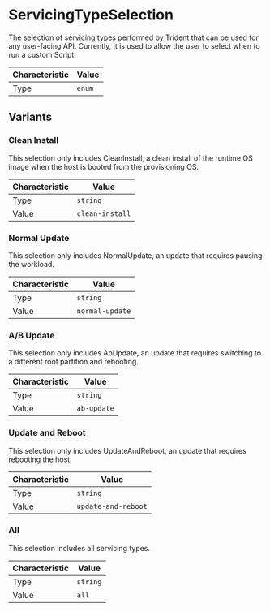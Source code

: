 <!-- THIS FILE IS AUTOMATICALLY GENERATED BY DOCBUILDER, DO NOT EDIT MANUALLY! -->

# ServicingTypeSelection

The selection of servicing types performed by Trident that can be used for any user-facing API. Currently, it is used to allow the user to select when to run a custom Script.

| Characteristic | Value  |
| -------------- | ------ |
| Type           | `enum` |

## Variants

### Clean Install

This selection only includes CleanInstall, a clean install of the runtime OS image when the host is booted from the provisioning OS.

| Characteristic | Value           |
| -------------- | --------------- |
| Type           | `string`        |
| Value          | `clean-install` |

### Normal Update

This selection only includes NormalUpdate, an update that requires pausing the workload.

| Characteristic | Value           |
| -------------- | --------------- |
| Type           | `string`        |
| Value          | `normal-update` |

### A/B Update

This selection only includes AbUpdate, an update that requires switching to a different root partition and rebooting.

| Characteristic | Value       |
| -------------- | ----------- |
| Type           | `string`    |
| Value          | `ab-update` |

### Update and Reboot

This selection only includes UpdateAndReboot, an update that requires rebooting the host.

| Characteristic | Value               |
| -------------- | ------------------- |
| Type           | `string`            |
| Value          | `update-and-reboot` |

### All

This selection includes all servicing types.

| Characteristic | Value    |
| -------------- | -------- |
| Type           | `string` |
| Value          | `all`    |

